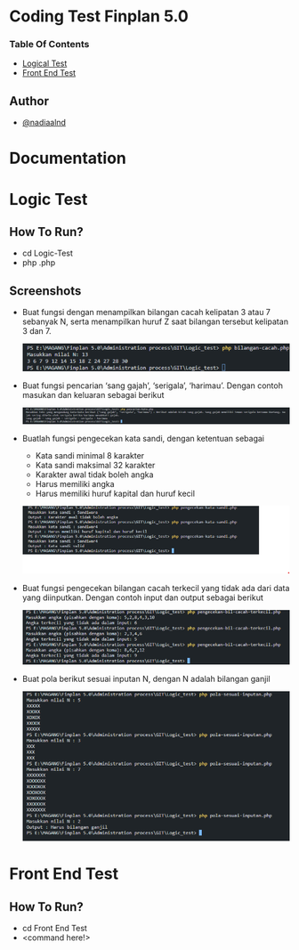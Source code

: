 # Coding Test Finplan 5.0

### Table Of Contents

- [Logical Test](#Logic-Test)
- [Front End Test](#front-end-test)

## Author

- [@nadiaalnd](https://github.com/nadiaalnd)

# Documentation

# Logic Test

## How To Run?

- cd Logic-Test
- php <name-file>.php

## Screenshots

- Buat fungsi dengan menampilkan bilangan cacah kelipatan 3 atau 7 sebanyak N, serta menampilkan huruf Z saat bilangan tersebut kelipatan 3 dan 7.

  ![No 1](./Logic_Test/Screenshoots/bilangan-cacah.png)

- Buat fungsi pencarian ‘sang gajah’, ‘serigala’, ‘harimau’.
  Dengan contoh masukan dan keluaran sebagai berikut

  ![No 2](./Logic_Test/Screenshoots/cari-kata.png)

- Buatlah fungsi pengecekan kata sandi, dengan ketentuan sebagai

  - Kata sandi minimal 8 karakter
  - Kata sandi maksimal 32 karakter
  - Karakter awal tidak boleh angka
  - Harus memiliki angka
  - Harus memiliki huruf kapital dan huruf kecil

  ![No 3](./Logic_Test/Screenshoots/Kata-sandi.png)

- Buat fungsi pengecekan bilangan cacah terkecil yang tidak ada dari data yang diinputkan. Dengan contoh input dan output sebagai berikut

  ![No 4](./Logic_Test/Screenshoots/bilangan-terkecil.png)

- Buat pola berikut sesuai inputan N, dengan N adalah bilangan ganjil

  ![No 4](./Logic_Test/Screenshoots/pattern.png)

# Front End Test

## How To Run?

- cd Front End Test
- <command here!>
